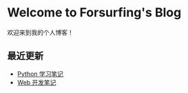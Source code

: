 # Welcome to Forsurfing's Blog

欢迎来到我的个人博客！

## 最近更新
- [Python 学习笔记](blog/tech/python.md)
- [Web 开发笔记](blog/tech/web.md)